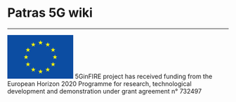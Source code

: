 <!-- TITLE: Home -->
<!-- SUBTITLE: Welcome to Patras 5G Wiki -->

# Patras 5G wiki



-----
![Eu Flag](/uploads/images/eu-flag.png "Eu Flag")
5GinFIRE project has received funding from the European Horizon 2020 Programme for research, technological development and demonstration under grant agreement n° 732497
